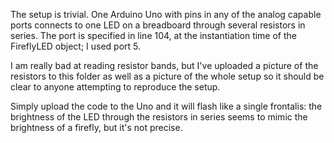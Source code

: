 The setup is trivial. One Arduino Uno with pins in any of the analog capable
ports connects to one LED on a breadboard through several resistors in series. 
The port is specified in line 104, at the instantiation time of the FireflyLED 
object; I used port 5. 

I am really bad at reading resistor bands, but I've uploaded a picture of the 
resistors to this folder as well as a picture of the whole setup so it should 
be clear to anyone attempting to reproduce the setup. 

Simply upload the code to the Uno and it will flash like a single frontalis: 
the brightness of the LED through the resistors in series seems to mimic the 
brightness of a firefly, but it's not precise. 
